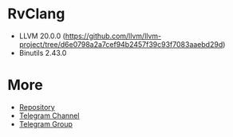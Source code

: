 # RvClang
- LLVM 20.0.0 (https://github.com/llvm/llvm-project/tree/d6e0798a2a7cef94b2457f39c93f7083aaebd29d)
- Binutils 2.43.0

# More
- [Repository](https://gitlab.com/rvproject27/RvClang/-/tree/main/20.x)
- [Telegram Channel](https://t.me/rveupdate)
- [Telegram Group](https://t.me/rvegroup)
